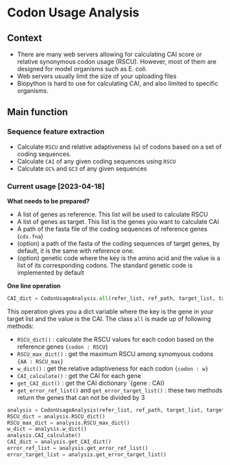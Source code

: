 # Codon Usage Analysis

## Context

- There are many web servers allowing for calculating CAI score or relative synonymous codon usage (RSCU). However, most of them are designed for model organisms such as E. coli. 
- Web servers usually limit the size of your uploading files
- Biopython is hard to use for calculating CAI, and also limited to specific organisms. 

## Main function

### Sequence feature extraction

- Calculate `RSCU` and relative adaptiveness (`w`) of codons based on a set of coding sequences.
- Calculate `CAI` of any given coding sequences using `RSCU`
- Calculate `GC%` and `GC3` of any given sequences

### Current usage [2023-04-18]

**What needs to be prepared?**

- A list of genes as reference. This list will be used to calculate RSCU 
- A list of genes as target. This list is the genes you want to calculate CAI
- A path of the fasta file of the coding sequences of reference genes (`cds.fna`)
- (option) a path of the fasta of the coding sequences of target genes, by default, it is the same with reference one.
- (option) genetic code where the key is the amino acid and the value is a list of its corresponding codons. The standard genetic code is implemented by default

**One line operation**

```python
CAI_dict = CodonUsageAnalysis.all(refer_list, ref_path, target_list, target_path=target_path)
```

This operation gives you a dict variable where the key is the gene in your target list and the value is the CAI. The class `all` is made up of following methods: 

- `RSCU_dict()` : calculate the RSCU values for each codon based on the reference genes `{codon : RSCU}`
- `RSCU_max_dict()` : get the maximum RSCU among synomyous codons `{AA : RSCU_max}`
- `w_dict()` : get the relative adaptiveness for each codon `{codon : w}`
- `CAI_calculate()` : get the CAI for each gene 
- `get_CAI_dict()` : get the CAI dictionary `{gene : CAI}
- `get_error_ref_list()` and `get_error_target_list()` : these two methods return the genes that can not be divided by 3

```python
analysis = CodonUsageAnalysis(refer_list, ref_path, target_list, target_path=target_path)
RSCU_dict = analysis.RSCU_dict()
RSCU_max_dict = analysis.RSCU_max_dict()
w_dict = analysis.w_dict()
analysis.CAI_calculate()
CAI_dict = analysis.get_CAI_dict()
error_ref_list = analysis.get_error_ref_list()
error_target_list = analysis.get_error_target_list()
```

